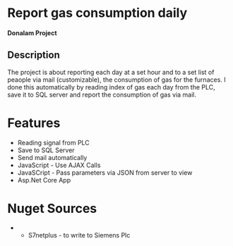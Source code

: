 # Report gas consumption daily
#### Donalam Project
## Description
The project is about reporting each day at a set hour and to a set list of peaople via mail (customizable), 
the consumption of gas for the furnaces. I done this automatically by reading index of gas 
each day from the PLC, save it to SQL server and report the consumption of gas via mail.

# Features
* Reading signal from PLC
* Save to SQL Server
* Send mail automatically
* JavaScript - Use AJAX Calls
* JavaSCript - Pass parameters via JSON from server to view
* Asp.Net Core App

# Nuget Sources
* - S7netplus - to write to Siemens Plc